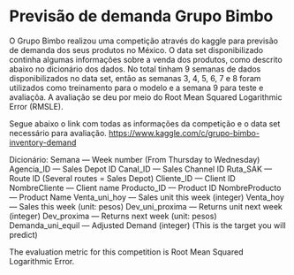 # Previsão de demanda Grupo Bimbo

O Grupo Bimbo realizou uma competição através do kaggle para previsão de demanda dos seus produtos no México.
O data set disponibilizado continha algumas informações sobre a venda dos produtos, como descrito abaixo no dicionário dos dados.
No total tinham 9 semanas de dados disponibilizados no data set, então as semanas 3, 4, 5, 6, 7 e 8 foram utilizados como treinamento para o modelo e a semana 9 para teste e avaliaçõa.
A avaliação se deu por meio do Root Mean Squared Logarithmic Error (RMSLE).

Segue abaixo o link com todas as informações da competição e o data set necessário para avaliação.
https://www.kaggle.com/c/grupo-bimbo-inventory-demand

Dicionário:
Semana — Week number (From Thursday to Wednesday)
Agencia_ID — Sales Depot ID
Canal_ID — Sales Channel ID
Ruta_SAK — Route ID (Several routes = Sales Depot)
Cliente_ID — Client ID
NombreCliente — Client name
Producto_ID — Product ID
NombreProducto — Product Name
Venta_uni_hoy — Sales unit this week (integer)
Venta_hoy — Sales this week (unit: pesos)
Dev_uni_proxima — Returns unit next week (integer)
Dev_proxima — Returns next week (unit: pesos)
Demanda_uni_equil — Adjusted Demand (integer) (This is the target you will predict)

The evaluation metric for this competition is Root Mean Squared Logarithmic Error.
